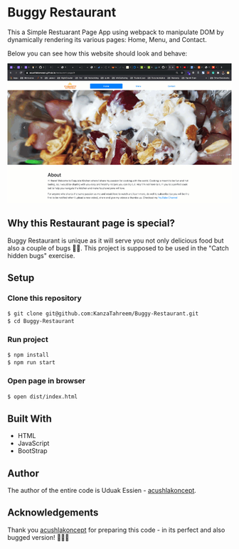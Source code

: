 # Buggy Restaurant

This a Simple Restuarant Page App using webpack to manipulate DOM by dynamically rendering its various pages: Home, Menu, and Contact. 

Below you can see how this website should look and behave:

![screenshot](./restaurant.gif)

## Why this Restaurant page is special?

Buggy Restaurant is unique as it will serve you not only delicious food but also a couple of bugs 🐛🐛.
This project is supposed to be used in the "Catch hidden bugs" exercise.

## Setup

### Clone this repository

```bash
$ git clone git@github.com:KanzaTahreem/Buggy-Restaurant.git
$ cd Buggy-Restaurant
```

### Run project

```bash
$ npm install
$ npm run start
```

### Open page in browser
```bash
$ open dist/index.html
```


## Built With

- HTML
- JavaScript
- BootStrap


## Author

The author of the entire code is Uduak Essien - [acushlakoncept](https://github.com/acushlakoncept).

## Acknowledgements

Thank you [acushlakoncept](https://github.com/acushlakoncept) for preparing this code - in its perfect and also bugged version! 👏👏👏
